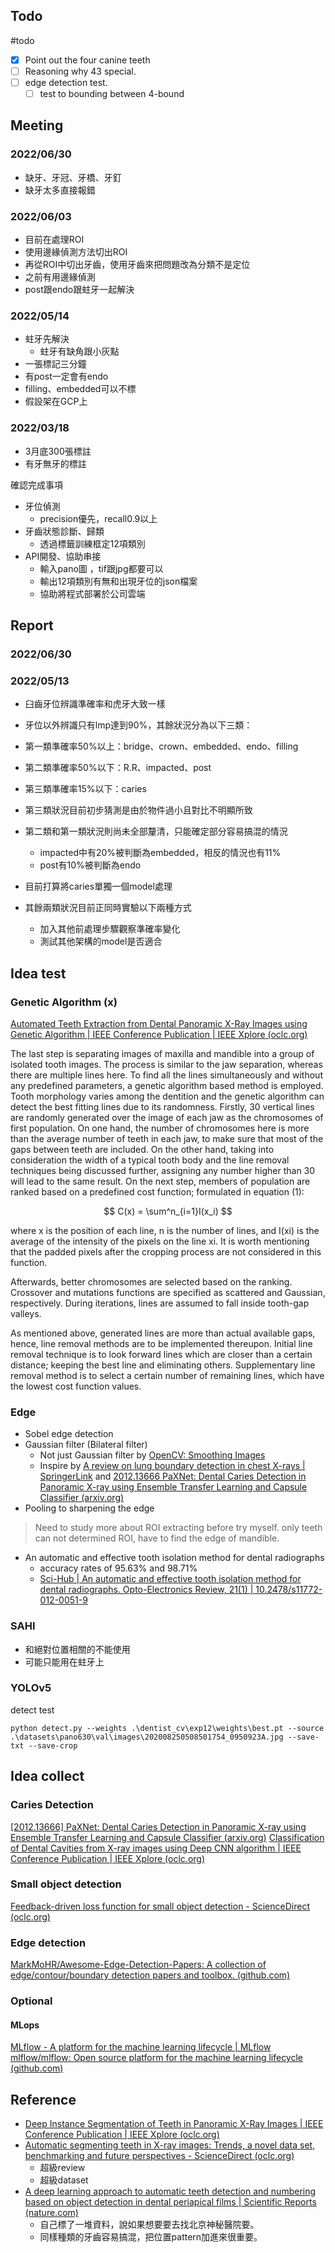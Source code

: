 ## Todo
#todo 
- [x] Point out the four canine teeth
- [ ] Reasoning why 43 special. 
- [ ] edge detection test.
	- [ ] test to bounding between 4-bound

## Meeting
### 2022/06/30
- 缺牙、牙冠、牙橋、牙釘
- 缺牙太多直接報錯
### 2022/06/03
- 目前在處理ROI
- 使用邊緣偵測方法切出ROI
- 再從ROI中切出牙齒，使用牙齒來把問題改為分類不是定位
- 之前有用邊緣偵測
- post跟endo跟蛀牙一起解決
### 2022/05/14
- 蛀牙先解決
	- 蛀牙有缺角跟小灰點
- 一張標記三分鐘
- 有post一定會有endo
- filling、embedded可以不標
- 假設架在GCP上
### 2022/03/18
- 3月底300張標註
- 有牙無牙的標註

確認完成事項
- 牙位偵測
	- precision優先，recall0.9以上
- 牙齒狀態診斷、歸類
	- 透過標籤訓練框定12項類別
- API開發、協助串接
	- 輸入pano圖 ，tif跟jpg都要可以
	- 輸出12項類別有無和出現牙位的json檔案
	- 協助將程式部署於公司雲端

## Report
### 2022/06/30
### 2022/05/13
- 臼齒牙位辨識準確率和虎牙大致一樣
- 牙位以外辨識只有lmp達到90%，其餘狀況分為以下三類：
- 第一類準確率50%以上：bridge、crown、embedded、endo、filling
- 第二類準確率50%以下：R.R、impacted、post
- 第三類準確率15%以下：caries

- 第三類狀況目前初步猜測是由於物件過小且對比不明顯所致
- 第二類和第一類狀況則尚未全部釐清，只能確定部分容易搞混的情況
	- impacted中有20%被判斷為embedded，相反的情況也有11%
	- post有10%被判斷為endo

- 目前打算將caries單獨一個model處理
- 其餘兩類狀況目前正同時實驗以下兩種方式
	- 加入其他前處理步驟觀察準確率變化
	- 測試其他架構的model是否適合

## Idea test
### Genetic Algorithm (x)
[Automated Teeth Extraction from Dental Panoramic X-Ray Images using Genetic Algorithm | IEEE Conference Publication | IEEE Xplore (oclc.org)](https://ieeexplore-ieee-org.nutc.idm.oclc.org/document/9180937)

The last step is separating images of maxilla and mandible into a group of isolated tooth images. The process is similar to the jaw separation, whereas there are multiple lines here. To find all the lines simultaneously and without any predefined parameters, a genetic algorithm based method is employed. Tooth morphology varies among the dentition and the genetic algorithm can detect the best fitting lines due to its randomness. Firstly, 30 vertical lines are randomly generated over the image of each jaw as the chromosomes of first population. On one hand, the number of chromosomes here is more than the average number of teeth in each jaw, to make sure that most of the gaps between teeth are included. On the other hand, taking into consideration the width of a typical tooth body and the line removal techniques being discussed further, assigning any number higher than 30 will lead to the same result. On the next step, members of population are ranked based on a predefined cost function; formulated in equation (1):

$$
C(x) = \sum^n_{i=1}I(x_i)
$$

where x is the position of each line, n is the number of lines, and I(xi) is the average of the intensity of the pixels on the line xi. It is worth mentioning that the padded pixels after the cropping process are not considered in this function.

Afterwards, better chromosomes are selected based on the ranking. Crossover and mutations functions are specified as scattered and Gaussian, respectively. During iterations, lines are assumed to fall inside tooth-gap valleys.

As mentioned above, generated lines are more than actual available gaps, hence, line removal methods are to be implemented thereupon. Initial line removal technique is to look forward lines which are closer than a certain distance; keeping the best line and eliminating others. Supplementary line removal method is to select a certain number of remaining lines, which have the lowest cost function values.

### Edge
- Sobel edge detection
- Gaussian filter (Bilateral filter)
	- Not just Gaussian filter by [OpenCV: Smoothing Images](https://docs.opencv.org/4.x/d4/d13/tutorial_py_filtering.html)
	- Inspire by [A review on lung boundary detection in chest X-rays | SpringerLink](https://link.springer.com/article/10.1007/s11548-019-01917-1) and [2012.13666 PaXNet: Dental Caries Detection in Panoramic X-ray using Ensemble Transfer Learning and Capsule Classifier (arxiv.org)](https://arxiv.org/abs/2012.13666)
- Pooling to sharpening the edge
> Need to study more about ROI extracting before try myself.
> only teeth can not determined ROI, have to find the edge of mandible.

- An automatic and effective tooth isolation method for dental radiographs
	- accuracy rates of 95.63% and 98.71%
	- [Sci-Hub | An automatic and effective tooth isolation method for dental radiographs. Opto-Electronics Review, 21(1) | 10.2478/s11772-012-0051-9](https://sci-hub.se/10.2478/s11772-012-0051-9)

### SAHI
- 和絕對位置相關的不能使用
- 可能只能用在蛀牙上

### YOLOv5

detect test
```shell
python detect.py --weights .\dentist_cv\exp12\weights\best.pt --source .\datasets\pano630\val\images\202008250508501754_0950923A.jpg --save-txt --save-crop
```

## Idea collect
### Caries Detection
[[2012.13666] PaXNet: Dental Caries Detection in Panoramic X-ray using Ensemble Transfer Learning and Capsule Classifier (arxiv.org)](https://arxiv.org/abs/2012.13666)
[Classification of Dental Cavities from X-ray images using Deep CNN algorithm | IEEE Conference Publication | IEEE Xplore (oclc.org)](https://ieeexplore-ieee-org.nutc.idm.oclc.org/document/9143013)

### Small object detection
[Feedback-driven loss function for small object detection - ScienceDirect (oclc.org)](https://www-sciencedirect-com.nutc.idm.oclc.org/science/article/pii/S0262885621001025?casa_token=PQfGADMDursAAAAA:NCf66YL4Nzd-7eh61sKh0x_14Zub3kMK1I8QJJ0mtSXsn3sJcgtFYp4V1u-Dax6RBxBiP2m7)

### Edge detection
[MarkMoHR/Awesome-Edge-Detection-Papers: A collection of edge/contour/boundary detection papers and toolbox. (github.com)](https://github.com/MarkMoHR/Awesome-Edge-Detection-Papers)

### Optional
#### MLops
[MLflow - A platform for the machine learning lifecycle | MLflow](https://mlflow.org/)
[mlflow/mlflow: Open source platform for the machine learning lifecycle (github.com)](https://github.com/mlflow/mlflow)

## Reference
- [Deep Instance Segmentation of Teeth in Panoramic X-Ray Images | IEEE Conference Publication | IEEE Xplore (oclc.org)](https://ieeexplore-ieee-org.nutc.idm.oclc.org/document/8614355)
- [Automatic segmenting teeth in X-ray images: Trends, a novel data set, benchmarking and future perspectives - ScienceDirect (oclc.org)](https://www-sciencedirect-com.nutc.idm.oclc.org/science/article/pii/S0957417418302252)
	- 超級review
	- 超級dataset
- [A deep learning approach to automatic teeth detection and numbering based on object detection in dental periapical films | Scientific Reports (nature.com)](https://www.nature.com/articles/s41598-019-40414-y#Sec11)
	- 自己標了一堆資料，說如果想要要去找北京神秘醫院要。
	- 同樣種類的牙齒容易搞混，把位置pattern加進來很重要。

